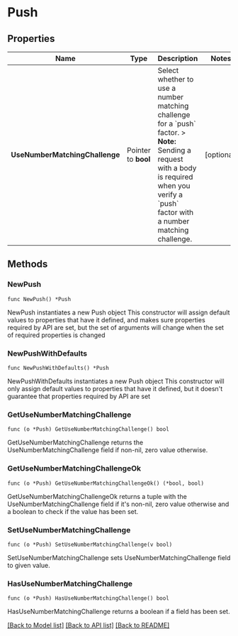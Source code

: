 # Push

## Properties

Name | Type | Description | Notes
------------ | ------------- | ------------- | -------------
**UseNumberMatchingChallenge** | Pointer to **bool** | Select whether to use a number matching challenge for a &#x60;push&#x60; factor.  &gt; **Note:** Sending a request with a body is required when you verify a &#x60;push&#x60; factor with a number matching challenge. | [optional] 

## Methods

### NewPush

`func NewPush() *Push`

NewPush instantiates a new Push object
This constructor will assign default values to properties that have it defined,
and makes sure properties required by API are set, but the set of arguments
will change when the set of required properties is changed

### NewPushWithDefaults

`func NewPushWithDefaults() *Push`

NewPushWithDefaults instantiates a new Push object
This constructor will only assign default values to properties that have it defined,
but it doesn't guarantee that properties required by API are set

### GetUseNumberMatchingChallenge

`func (o *Push) GetUseNumberMatchingChallenge() bool`

GetUseNumberMatchingChallenge returns the UseNumberMatchingChallenge field if non-nil, zero value otherwise.

### GetUseNumberMatchingChallengeOk

`func (o *Push) GetUseNumberMatchingChallengeOk() (*bool, bool)`

GetUseNumberMatchingChallengeOk returns a tuple with the UseNumberMatchingChallenge field if it's non-nil, zero value otherwise
and a boolean to check if the value has been set.

### SetUseNumberMatchingChallenge

`func (o *Push) SetUseNumberMatchingChallenge(v bool)`

SetUseNumberMatchingChallenge sets UseNumberMatchingChallenge field to given value.

### HasUseNumberMatchingChallenge

`func (o *Push) HasUseNumberMatchingChallenge() bool`

HasUseNumberMatchingChallenge returns a boolean if a field has been set.


[[Back to Model list]](../README.md#documentation-for-models) [[Back to API list]](../README.md#documentation-for-api-endpoints) [[Back to README]](../README.md)


